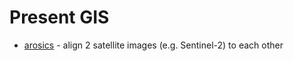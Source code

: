 # Present GIS 

- [arosics](https://pypi.org/project/arosics/) - align 2 satellite images (e.g. Sentinel-2) to each other

